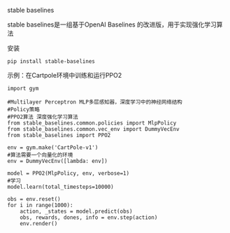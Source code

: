 stable baselines

stable baselines是一组基于OpenAI Baselines 的改进版，用于实现强化学习算法



安装

```
pip install stable-baselines
```



示例：在Cartpole环境中训练和运行PPO2

```
import gym

#Multilayer Perceptron MLP多层感知器，深度学习中的神经网络结构
#Policy策略
#PPO2算法 深度强化学习算法
from stable_baselines.common.policies import MlpPolicy
from stable_baselines.common.vec_env import DummyVecEnv
from stable_baselines import PPO2

env = gym.make('CartPole-v1')
#算法需要一个向量化的环境
env = DummyVecEnv([lambda: env])  

model = PPO2(MlpPolicy, env, verbose=1)
#学习
model.learn(total_timesteps=10000)

obs = env.reset()
for i in range(1000):
    action, _states = model.predict(obs)
    obs, rewards, dones, info = env.step(action)
    env.render()

```

